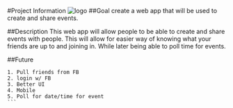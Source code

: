 #Project Information
![logo](http://www.foreap.com/wp-content/uploads/2014/12/whatsnew8.png)
##Goal
create a web app that will be used to create and share events.

##Description
This web app will allow people to be able to create and share events with people. This will allow for easier way of knowing
what your friends are up to and joining in. While later being able to poll time for events.

##Future
````
1. Pull friends from FB
2. login w/ FB 
3. Better UI
4. Mobile 
5. Poll for date/time for event
```
